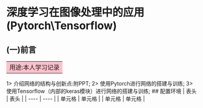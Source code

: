 # 深度学习在图像处理中的应用(Pytorch\Tensorflow)
## (一)前言
<table><tr><td bgcolor=pink>用途:本人学习记录</td></tr></table>
1> 介绍网络的结构与创新点:附PPT;
2> 使用Pytorch进行网络的搭建与训练;
3> 使用Tensorflow（内部的keras模块）进行网络的搭建与训练;
## 配置环境
|  表头   | 表头  |
|  ----  | ----  |
| 单元格  | 单元格 |
| 单元格  | 单元格 |
